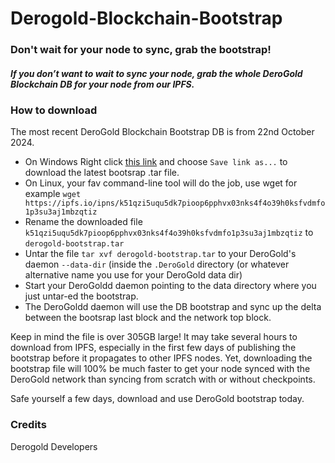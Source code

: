 # Derogold-Blockchain-Bootstrap
### Don't wait for your node to sync, grab the bootstrap!
##### If you don’t want to wait to sync your node, grab the whole DeroGold Blockchain DB for your node from our IPFS.

### How to download
The most recent DeroGold Blockchain Bootstrap DB is from 22nd October 2024. 

- On Windows Right click [this link](https://ipfs.io/ipns/k51qzi5uqu5dk7pioop6pphvx03nks4f4o39h0ksfvdmfo1p3su3aj1mbzqtiz) and choose `Save link as...` to download the latest bootsrap .tar file.
- On Linux, your fav command-line tool will do the job, use wget for example `wget https://ipfs.io/ipns/k51qzi5uqu5dk7pioop6pphvx03nks4f4o39h0ksfvdmfo1p3su3aj1mbzqtiz`
- Rename the downloaded file `k51qzi5uqu5dk7pioop6pphvx03nks4f4o39h0ksfvdmfo1p3su3aj1mbzqtiz` to `derogold-bootstrap.tar`
- Untar the file `tar xvf derogold-bootstrap.tar` to your DeroGold's daemon `--data-dir` (inside the `.DeroGold` directory (or whatever alternative name you use for your DeroGold data dir)
- Start your DeroGoldd daemon pointing to the data directory where you just untar-ed the bootstrap.
- The DeroGoldd daemon will use the DB bootstrap and sync up the delta between the bootsrap last block and the network top block.

Keep in mind the file is over 305GB large! 
It may take several hours to download from IPFS, especially in the first few days of publishing the bootstrap before it propagates to other IPFS nodes.
Yet, downloading the bootstrap file will 100% be much faster to get your node synced with the DeroGold network than syncing from scratch with or without checkpoints. 

Safe yourself a few days, download and use DeroGold bootstrap today. 

### Credits
Derogold Developers
